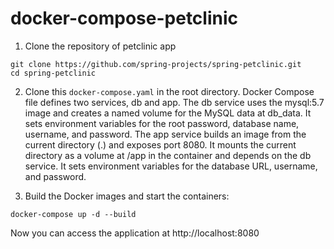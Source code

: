 # docker-compose-petclinic

1. Clone the repository of petclinic app
```
git clone https://github.com/spring-projects/spring-petclinic.git
cd spring-petclinic
```

2. Clone this `docker-compose.yaml` in the root directory. 
Docker Compose file defines two services, db and app. The db service uses the mysql:5.7 image and creates a named volume for the MySQL data at db_data. It sets environment variables for the root password, database name, username, and password. The app service builds an image from the current directory (.) and exposes port 8080. It mounts the current directory as a volume at /app in the container and depends on the db service. It sets environment variables for the database URL, username, and password.

3. Build the Docker images and start the containers:
```
docker-compose up -d --build
```

Now you can access the application at http://localhost:8080
